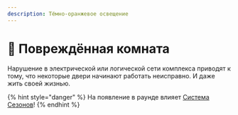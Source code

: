 ```yaml
---
description: Тёмно-оранжевое освещение
---
```


# 🛑 Повреждённая комната

Нарушение в электрической или логической сети комплекса приводят к тому, что некоторые двери начинают работать неисправно. И даже жить своей жизнью.

{% hint style="danger" %}
На появление в раунде влияет [Система Сезонов](../server-systems/seasons-system.md)!
{% endhint %}
